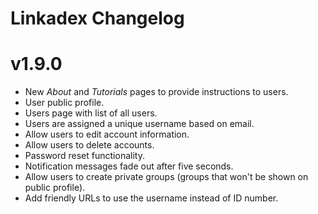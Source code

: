 # Linkadex Changelog

# v1.9.0

* New *About* and *Tutorials* pages to provide instructions to users.
* User public profile.
* Users page with list of all users.
* Users are assigned a unique username based on email.
* Allow users to edit account information.
* Allow users to delete accounts.
* Password reset functionality.
* Notification messages fade out after five seconds.
* Allow users to create private groups (groups that won't be shown on public profile).
* Add friendly URLs to use the username instead of ID number.
